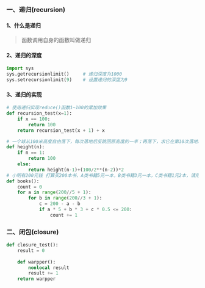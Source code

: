 ### 一、递归(recursion)

#### 1、什么是递归

> 函数调用自身的函数叫做递归

#### 2、递归的深度

```python
import sys
sys.getrecursionlimit()		# 递归深度为1000
sys.setrecursionlimit(9)	# 设置递归的深度为9
```

#### 3、递归的实现

```python
# 使用递归实现reduce()函数1~100的累加效果
def recursion_test(x=1):
    if x == 100:
        return 100
    return recursion_test(x + 1) + x

# 一个球从100米高度自由落下，每次落地后反跳回原高度的一半；再落下，求它在第10次落地时，共经过多少米？
def height(n):
    if n == 1:
        return 100
    else:
        return height(n-1)+(100/2**(n-2))*2
# 小明有200元钱 打算买200本书，A类书籍5元一本，B类书籍3元一本，C类书籍1元2本，请用程序算出小明一共有多少种买法?
def books():
    count = 0
    for a in range(200//5 + 1):
        for b in range(200//3 + 1):
            c = 200 - a - b
            if a * 5 + b * 3 + c * 0.5 <= 200:
                count += 1
```

### 二、闭包(closure)

```python
def closure_test():
    result = 0
    
    def warpper():
        nonlocal result
        result += 1
    return warpper
```



